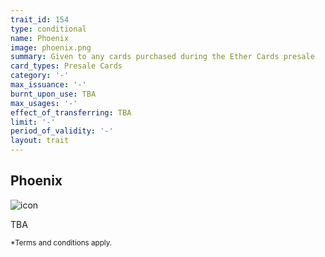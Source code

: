 ```yaml
---
trait_id: 154
type: conditional
name: Phoenix
image: phoenix.png
summary: Given to any cards purchased during the Ether Cards presale
card_types: Presale Cards
category: '-'
max_issuance: '-'
burnt_upon_use: TBA
max_usages: '-'
effect_of_transferring: TBA
limit: '-'
period_of_validity: '-'
layout: trait
---
```


## Phoenix

![icon](/assets/images/trait-icons/{{page.image}})

TBA

<small>*Terms and conditions apply.</small>

